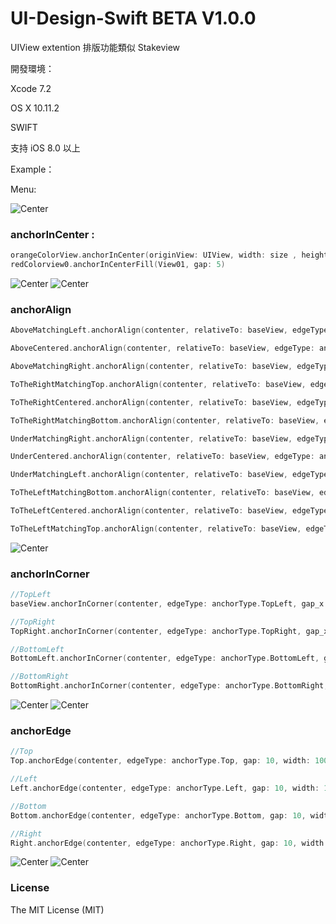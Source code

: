 # UI-Design-Swift BETA V1.0.0

UIView extention 排版功能類似 Stakeview


開發環境：

Xcode 7.2

OS X 10.11.2

SWIFT

支持 iOS 8.0 以上

Example：

Menu:

![Center](Screenshots/menu.png)

### anchorInCenter :

```swift 
orangeColorView.anchorInCenter(originView: UIView, width: size , height: size , autoscall: Bool )
redColorview0.anchorInCenterFill(View01, gap: 5)
```
![Center](Screenshots/Center.png)
![Center](Screenshots/Center_2.png)

### anchorAlign

```swift
AboveMatchingLeft.anchorAlign(contenter, relativeTo: baseView, edgeType: anchorType.AboveMatchingLeft, gap: 10, width: 50, height: 50, autoscall: false)

AboveCentered.anchorAlign(contenter, relativeTo: baseView, edgeType: anchorType.AboveCentered, gap: 10, width: 50, height: 50, autoscall: false)

AboveMatchingRight.anchorAlign(contenter, relativeTo: baseView, edgeType: anchorType.AboveMatchingRight, gap: 10, width: 50, height: 50, autoscall: false)

ToTheRightMatchingTop.anchorAlign(contenter, relativeTo: baseView, edgeType: anchorType.ToTheRightMatchingTop, gap: 10, width: 50, height: 50, autoscall: false)

ToTheRightCentered.anchorAlign(contenter, relativeTo: baseView, edgeType: anchorType.ToTheRightCentered, gap: 10, width: 50, height: 50, autoscall: false)

ToTheRightMatchingBottom.anchorAlign(contenter, relativeTo: baseView, edgeType: anchorType.ToTheRightMatchingBottom, gap: 10, width: 50, height: 50, autoscall: false)

UnderMatchingRight.anchorAlign(contenter, relativeTo: baseView, edgeType: anchorType.UnderMatchingRight, gap: 10, width: 50, height: 50, autoscall: false)

UnderCentered.anchorAlign(contenter, relativeTo: baseView, edgeType: anchorType.UnderCentered, gap: 10, width: 50, height: 50, autoscall: false)

UnderMatchingLeft.anchorAlign(contenter, relativeTo: baseView, edgeType: anchorType.UnderMatchingLeft, gap: 10, width: 50, height: 50, autoscall: false)

ToTheLeftMatchingBottom.anchorAlign(contenter, relativeTo: baseView, edgeType: anchorType.ToTheLeftMatchingBottom, gap: 10, width: 50, height: 50, autoscall: false)

ToTheLeftCentered.anchorAlign(contenter, relativeTo: baseView, edgeType: anchorType.ToTheLeftCentered, gap: 10, width: 50, height: 50, autoscall: false)

ToTheLeftMatchingTop.anchorAlign(contenter, relativeTo: baseView, edgeType: anchorType.ToTheLeftMatchingTop, gap: 10, width: 50, height: 50, autoscall: false)
```

![Center](Screenshots/Align.png)

### anchorInCorner

```swift
//TopLeft
baseView.anchorInCorner(contenter, edgeType: anchorType.TopLeft, gap_x: 20, gap_y: 20, width: 100, height: 100)

//TopRight
TopRight.anchorInCorner(contenter, edgeType: anchorType.TopRight, gap_x: 20, gap_y: 20, width: 100, height: 100)

//BottomLeft
BottomLeft.anchorInCorner(contenter, edgeType: anchorType.BottomLeft, gap_x: 20, gap_y: 20, width: 100, height: 100)

//BottomRight
BottomRight.anchorInCorner(contenter, edgeType: anchorType.BottomRight, gap_x: 20, gap_y: 20, width: 100, height: 100)

```

![Center](Screenshots/Corner.png)
![Center](Screenshots/Corner_2.png)

### anchorEdge

```swift
//Top
Top.anchorEdge(contenter, edgeType: anchorType.Top, gap: 10, width: 100, height: 100)

//Left
Left.anchorEdge(contenter, edgeType: anchorType.Left, gap: 10, width: 100, height: 100)

//Bottom
Bottom.anchorEdge(contenter, edgeType: anchorType.Bottom, gap: 10, width: 100, height: 100)

//Right
Right.anchorEdge(contenter, edgeType: anchorType.Right, gap: 10, width: 100, height: 100)

```

![Center](Screenshots/Edge.png)
![Center](Screenshots/Edge_2.png)

### License

The MIT License (MIT)
